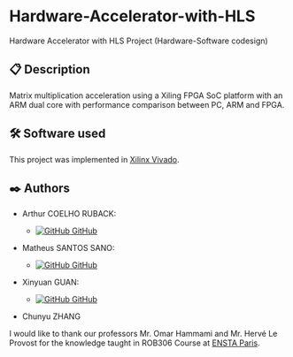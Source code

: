 # Hardware-Accelerator-with-HLS
Hardware Accelerator with HLS Project (Hardware-Software codesign)

## 📋 Description
Matrix multiplication acceleration using a Xiling FPGA SoC platform with an ARM dual core with performance comparison between PC, ARM and FPGA.

## 🛠️ Software used

This project was implemented in [Xilinx Vivado](https://www.xilinx.com/products/design-tools/vivado.html).

## ✒️ Authors

- Arthur COELHO RUBACK:
    - [![GitHub](https://i.stack.imgur.com/tskMh.png) GitHub](https://github.com/arthur-ruback)

- Matheus SANTOS SANO:
    - [![GitHub](https://i.stack.imgur.com/tskMh.png) GitHub](https://github.com/matsano)

- Xinyuan GUAN:
    - [![GitHub](https://i.stack.imgur.com/tskMh.png) GitHub](https://github.com/Pandenotium)

- Chunyu ZHANG

I would like to thank our professors Mr. Omar Hammami and Mr.  Hervé Le Provost for the knowledge taught in ROB306 Course at [ENSTA Paris](https://www.ensta-paris.fr/).

